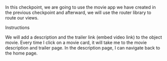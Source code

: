 In this checkpoint, we are going to use the movie app we have created in the previous checkpoint and afterward, we will use the router library to route our views.


Instructions

We will add a description and the trailer link (embed video link) to the object movie.
Every time I click on a movie card, it will take me to the movie description and trailer page.
In the description page, I can navigate back to the home page.
